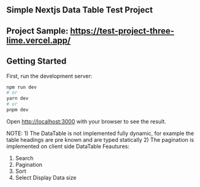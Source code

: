 ## Simple Nextjs Data Table Test Project
## Project Sample: https://test-project-three-lime.vercel.app/
## Getting Started

First, run the development server:

```bash
npm run dev
# or
yarn dev
# or
pnpm dev
```

Open [http://localhost:3000](http://localhost:3000) with your browser to see the result.

NOTE: 1) The DataTable is not implemented fully dynamic, for example the table headings are pre known and are typed statically
      2) The pagination is implemented on client side
DataTable Feautures:
1) Search
2) Pagination
3) Sort
4) Select Display Data size

